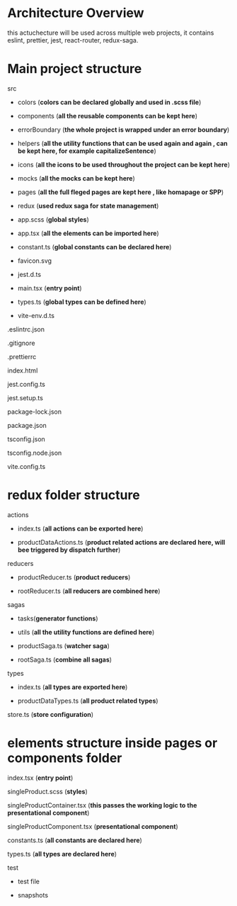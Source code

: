 # Architecture Overview

this actuchecture will be used across multiple web projects, it contains eslint, prettier, jest, react-router, redux-saga.

# Main project structure

src
- colors (**colors can be declared globally and used in .scss file**)

- components (**all the reusable components can be kept here**)

- errorBoundary (**the whole project is wrapped under an error boundary**)

- helpers (**all the utility functions that can be used again and again , can be kept here, for example capitalizeSentence**)

- icons (**all the icons to be used throughout the project can be kept here**)

- mocks (**all the mocks can be kept here**)

- pages (**all the full fleged pages are kept here , like homapage or SPP**)

- redux (**used redux saga for state management**)

- app.scss (**global styles**)

- app.tsx (**all the elements can be imported here**)

- constant.ts (**global constants can be declared here**)

- favicon.svg

- jest.d.ts

- main.tsx (**entry point**)

- types.ts (**global types can be defined here**)

- vite-env.d.ts 

.eslintrc.json

.gitignore

.prettierrc

index.html

jest.config.ts

jest.setup.ts

package-lock.json

package.json

tsconfig.json

tsconfig.node.json

vite.config.ts

# redux folder structure

actions

- index.ts (**all actions can be exported here**)

- productDataActions.ts (**product related actions are declared here, will bee triggered by dispatch further**)

reducers

- productReducer.ts (**product reducers**)

- rootReducer.ts (**all reducers are combined here**)

sagas

- tasks(**generator functions**)

- utils (**all the utility functions are defined here**)

- productSaga.ts (**watcher saga**)

- rootSaga.ts (**combine all sagas**)

types

- index.ts (**all types are exported here**)

- productDataTypes.ts (**all product related types**)

store.ts (**store configuration**)

# elements structure inside pages or components folder

index.tsx (**entry point**)

singleProduct.scss (**styles**)

singleProductContainer.tsx (**this passes the working logic to the presentational component**)

singleProductComponent.tsx (**presentational component**)

constants.ts (**all constants are declared here**)

types.ts (**all types are declared here**)

test

- test file 

- snapshots
